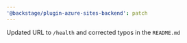 ```yaml
---
'@backstage/plugin-azure-sites-backend': patch
---
```


Updated URL to `/health` and corrected typos in the `README.md`
